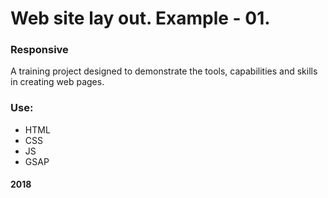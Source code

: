 # Web site lay out. Example - 01.

### Responsive

A training project designed to demonstrate the tools, capabilities and skills in creating web pages.

### Use:

* HTML
* CSS 
* JS
* GSAP

#### 2018